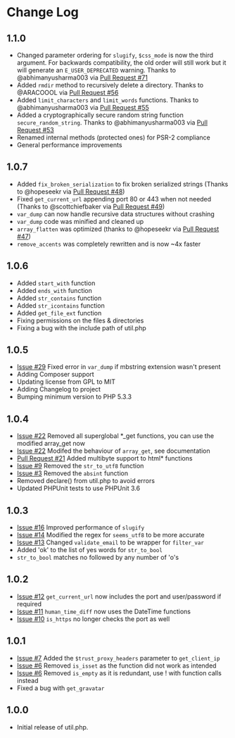 Change Log
==========

1.1.0
-----

* Changed parameter ordering for `slugify`, `$css_mode` is now the third argument. For backwards compatibility, the old order will still work but it will generate an `E_USER_DEPRECATED` warning. Thanks to @abhimanyusharma003 via [Pull Request #71](https://github.com/brandonwamboldt/utilphp/pull/71)
* Added `rmdir` method to recursively delete a directory. Thanks to @ARACOOOL via [Pull Request #56](https://github.com/brandonwamboldt/utilphp/pull/56)
* Added `limit_characters` and `limit_words` functions. Thanks to @abhimanyusharma003 via [Pull Request #55](https://github.com/brandonwamboldt/utilphp/pull/55)
* Added a cryptographically secure random string function `secure_random_string`. Thanks to @abhimanyusharma003 via [Pull Request #53](https://github.com/brandonwamboldt/utilphp/pull/53)
* Renamed internal methods (protected ones) for PSR-2 compliance
* General performance improvements

1.0.7
-----

* Added `fix_broken_serialization` to fix broken serialized strings (Thanks to @hopeseekr via [Pull Request #48](https://github.com/brandonwamboldt/utilphp/pull/48))
* Fixed `get_current_url` appending port 80 or 443 when not needed (Thanks to @scottchiefbaker via [Pull Request #49](https://github.com/brandonwamboldt/utilphp/pull/49))
* `var_dump` can now handle recursive data structures without crashing
* `var_dump` code was minified and cleaned up
* `array_flatten` was optimized (thanks to @hopeseekr via [Pull Request #47](https://github.com/brandonwamboldt/utilphp/pull/47))
* `remove_accents` was completely rewritten and is now ~4x faster

1.0.6
-----

* Added `start_with` function
* Added `ends_with` function
* Added `str_contains` function
* Added `str_icontains` function
* Added `get_file_ext` function
* Fixing permissions on the files & directories
* Fixing a bug with the include path of util.php

1.0.5
-----

* [Issue #29](https://github.com/brandonwamboldt/utilphp/issues/29) Fixed error in `var_dump` if mbstring extension wasn't present
* Adding Composer support
* Updating license from GPL to MIT
* Adding Changelog to project
* Bumping minimum version to PHP 5.3.3

1.0.4
-----

* [Issue #22](https://github.com/brandonwamboldt/utilphp/issues/22) Removed all superglobal *_get functions, you can use the modified array_get now
* [Issue #22](https://github.com/brandonwamboldt/utilphp/issues/22) Modifed the behaviour of `array_get`, see documentation
* [Pull Request #21](https://github.com/brandonwamboldt/utilphp/pull/21) Added multibyte support to html* functions
* [Issue #9](https://github.com/brandonwamboldt/utilphp/issues/9) Removed the `str_to_utf8` function
* [Issue #3](https://github.com/brandonwamboldt/utilphp/issues/3) Removed the `absint` function
* Removed declare() from util.php to avoid errors
* Updated PHPUnit tests to use PHPUnit 3.6

1.0.3
-----

* [Issue #16](https://github.com/brandonwamboldt/utilphp/issues/16) Improved performance of `slugify`
* [Issue #14](https://github.com/brandonwamboldt/utilphp/issues/14) Modified the regex for `seems_utf8` to be more accurate
* [Issue #13](https://github.com/brandonwamboldt/utilphp/issues/13) Changed `validate_email` to be wrapper for `filter_var`
* Added 'ok' to the list of yes words for `str_to_bool`
* `str_to_bool` matches no followed by any number of 'o's

1.0.2
-----

* [Issue #12](https://github.com/brandonwamboldt/utilphp/issues/12) `get_current_url` now includes the port and user/password if required
* [Issue #11](https://github.com/brandonwamboldt/utilphp/issues/11) `human_time_diff` now uses the DateTime functions
* [Issue #10](https://github.com/brandonwamboldt/utilphp/issues/10) `is_https` no longer checks the port as well

1.0.1
-----

* [Issue #7](https://github.com/brandonwamboldt/utilphp/issues/7) Added the `$trust_proxy_headers` parameter to `get_client_ip`
* [Issue #6](https://github.com/brandonwamboldt/utilphp/issues/6) Removed `is_isset` as the function did not work as intended
* [Issue #6](https://github.com/brandonwamboldt/utilphp/issues/6) Removed `is_empty` as it is redundant, use ! with function calls instead
* Fixed a bug with `get_gravatar`

1.0.0
-----

* Initial release of util.php.
